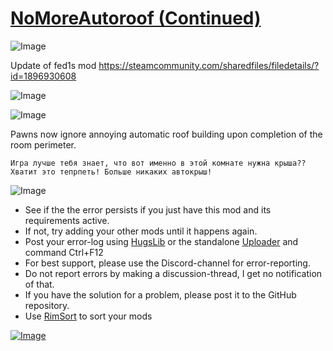 # [NoMoreAutoroof (Continued)](https://steamcommunity.com/sharedfiles/filedetails/?id=2026621806)

![Image](https://i.imgur.com/buuPQel.png)

Update of fed1s mod
https://steamcommunity.com/sharedfiles/filedetails/?id=1896930608

![Image](https://i.imgur.com/pufA0kM.png)
	
![Image](https://i.imgur.com/Z4GOv8H.png)

Pawns now ignore annoying automatic roof building upon completion of the room perimeter.

    Игра лучше тебя знает, что вот именно в этой комнате нужна крыша?? 
    Хватит это тепрпеть! Больше никаких автокрыш!


![Image](https://i.imgur.com/PwoNOj4.png)



-  See if the the error persists if you just have this mod and its requirements active.
-  If not, try adding your other mods until it happens again.
-  Post your error-log using [HugsLib](https://steamcommunity.com/workshop/filedetails/?id=818773962) or the standalone [Uploader](https://steamcommunity.com/sharedfiles/filedetails/?id=2873415404) and command Ctrl+F12
-  For best support, please use the Discord-channel for error-reporting.
-  Do not report errors by making a discussion-thread, I get no notification of that.
-  If you have the solution for a problem, please post it to the GitHub repository.
-  Use [RimSort](https://github.com/RimSort/RimSort/releases/latest) to sort your mods



[![Image](https://img.shields.io/github/v/release/emipa606/NoMoreAutoroof?label=latest%20version&style=plastic&color=9f1111&labelColor=black)](https://steamcommunity.com/sharedfiles/filedetails/changelog/2026621806)
